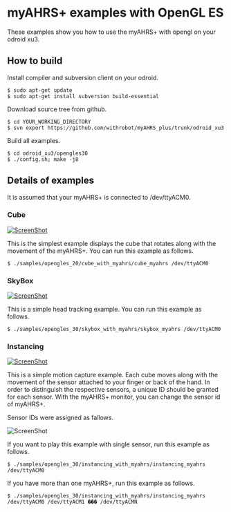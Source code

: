 

# myAHRS+ examples with OpenGL ES 

These examples show you how to use the myAHRS+ with opengl on your odroid xu3. 

## How to build 

Install compiler and subversion client on your odroid.

```
$ sudo apt-get update
$ sudo apt-get install subversion build-essential
```

Download source tree from github. 

```
$ cd YOUR_WORKING_DIRECTORY
$ svn export https://github.com/withrobot/myAHRS_plus/trunk/odroid_xu3
```

Build all examples.

```
$ cd odroid_xu3/opengles30
$ ./config.sh; make -j8
```


## Details of examples  

It is assumed that your myAHRS+ is connected to /dev/ttyACM0.  

### Cube 

[![ScreenShot](images/cube.gif)](https://youtu.be/wxhk8zrH-CY)

This is the simplest example displays the cube that rotates along with the movement of the myAHRS+. 
You can run this example as follows.

```
$ ./samples/opengles_20/cube_with_myahrs/cube_myahrs /dev/ttyACM0
```

### SkyBox 
[![ScreenShot](images/skybox.gif)](https://youtu.be/wxhk8zrH-CY)

This is a simple head tracking example. You can run this example as follows.

```
$ ./samples/opengles_30/skybox_with_myahrs/skybox_myahrs /dev/ttyACM0
```

### Instancing  

[![ScreenShot](images/instancing.gif)](https://youtu.be/-BLCKAdgeLI)

This is a simple motion capture example. Each cube moves along with the movement of the sensor attached to your finger or back of the hand. In order to distinguish the respective sensors, a unique ID should be granted for each sensor. With the myAHRS+ monitor, you can change the sensor id of myAHRS+. 

Sensor IDs were assigned as fallows.

![ScreenShot](images/sensor_ids.png)

If you want to play this example with single sensor, run this example as follows.

```
$ ./samples/opengles_30/instancing_with_myahrs/instancing_myahrs /dev/ttyACM0
```

If you have more than one myAHRS+, run this example as follows.

```
$ ./samples/opengles_30/instancing_with_myahrs/instancing_myahrs /dev/ttyACM0 /dev/ttyACM1 ��� /dev/ttyACMN
```


